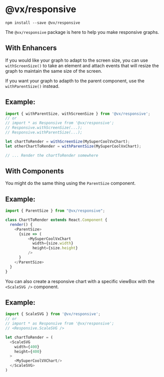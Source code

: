 # @vx/responsive

```
npm install --save @vx/responsive
```

The `@vx/responsive` package is here to help you make responsive graphs.

## With Enhancers

If you would like your graph to adapt to the screen size, you can use `withScreenSize()` to take an element and attach events that will resize the graph to maintain the same size of the screen.

If you want your graph to adapth to the parent component, use the `withParentSize()` instead.

## Example:
``` js
import { withParentSize, withScreenSize } from '@vx/responsive';
// or
// import * as Responsive from '@vx/responsive';
// Responsive.withScreenSize(...);
// Responsive.withParentSize(...);

let chartToRender = withScreenSize(MySuperCoolVxChart);
let otherChartToRender = withParentSize(MySuperCoolVxChart);

// ... Render the chartToRender somewhere
```

## With Components

You might do the same thing using the `ParentSize` component.

## Example:
``` js
import { ParentSize } from "@vx/responsive";

class ChartToRender extends React.Component {
  render() {
    <ParentSize>
      {size => (
          <MySuperCoolVxChart 
            width={size.width}
            height={size.height}
          />
      }
    </ParentSize>
  }
}

```

You can also create a responsive chart with a specific viewBox with the `<ScaleSVG />` component.

## Example:

``` js
import { ScaleSVG } from '@vx/responsive';
// or
// import * as Responsive from '@vx/responsive';
// <Responsive.ScaleSVG />

let chartToRender = (
  <ScaleSVG
    width={400}
    height={400}
  >
    <MySuperCoolVXChart/>
  </ScaleSVG>
)
```
